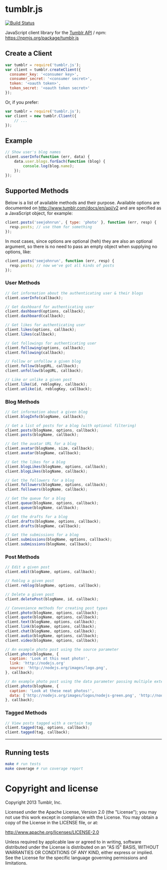 # tumblr.js

[![Build Status](https://secure.travis-ci.org/tumblr/tumblr.js.png)](http://travis-ci.org/tumblr/tumblr.js)

JavaScript client library for the
[Tumblr API](http://www.tumblr.com/docs/en/api/v2) /
npm: https://npmjs.org/package/tumblr.js

## Create a Client

``` javascript
var tumblr = require('tumblr.js');
var client = tumblr.createClient({
  consumer_key: '<consumer key>',
  consumer_secret: '<consumer secret>',
  token: '<oauth token>',
  token_secret: '<oauth token secret>'
});
```

Or, if you prefer:

``` javascript
var tumblr = require('tumblr.js');
var client = new tumblr.Client({
	// ...
});
```

## Example

``` javascript
// Show user's blog names
client.userInfo(function (err, data) {
	data.user.blogs.forEach(function (blog) {
		console.log(blog.name);
	});
});
```

## Supported Methods

Below is a list of available methods and their purpose.  Available options
are documented on http://www.tumblr.com/docs/en/api/v2 and are specified as
a JavaScript object, for example:

``` javascript
client.posts('seejohnrun', { type: 'photo' }, function (err, resp) {
  resp.posts; // use them for something
});
```

In most cases, since options are optional (heh) they are also an optional
argument, so there is no need to pass an empty object when supplying no options,
like:

``` javascript
client.posts('seejohnrun', function (err, resp) {
  resp.posts; // now we've got all kinds of posts
});
```


### User Methods

``` javascript
// Get information about the authenticating user & their blogs
client.userInfo(callback);

// Get dashboard for authenticating user
client.dashboard(options, callback);
client.dashboard(callback);

// Get likes for authenticating user
client.likes(options, callback);
client.likes(callback);

// Get followings for authenticating user
client.following(options, callback);
client.following(callback);

// Follow or unfollow a given blog
client.follow(blogURL, callback);
client.unfollow(blogURL, callback);

// Like or unlike a given post
client.like(id, reblogKey, callback);
client.unlike(id, reblogKey, callback);
```

### Blog Methods

``` javascript
// Get information about a given blog
client.blogInfo(blogName, callback);

// Get a list of posts for a blog (with optional filtering)
client.posts(blogName, options, callback);
client.posts(blogName, callback);

// Get the avatar URL for a blog
client.avatar(blogName, size, callback);
client.avatar(blogName, callback);

// Get the likes for a blog
client.blogLikes(blogName, options, callback);
client.blogLikes(blogName, callback);

// Get the followers for a blog
client.followers(blogName, options, callback);
client.followers(blogName, callback);

// Get the queue for a blog
client.queue(blogName, options, callback);
client.queue(blogName, callback);

// Get the drafts for a blog
client.drafts(blogName, options, callback);
client.drafts(blogName, callback);

// Get the submissions for a blog
client.submissions(blogName, options, callback);
client.submissions(blogName, callback);
```

### Post Methods

``` javascript
// Edit a given post
client.edit(blogName, options, callback);

// Reblog a given post
client.reblog(blogName, options, callback);

// Delete a given post
client.deletePost(blogName, id, callback);

// Convenience methods for creating post types
client.photo(blogName, options, callback);
client.quote(blogName, options, callback);
client.text(blogName, options, callback);
client.link(blogName, options, callback);
client.chat(blogName, options, callback);
client.audio(blogName, options, callback);
client.video(blogName, options, callback);

// An example photo post using the source parameter
client.photo(blogName, {
  caption: 'Look at this neat photo!',
  link: 'http://nodejs.org'
  source: 'http://nodejs.org/images/logo.png',
}, callback);

// An example photo post using the data parameter passing multiple external images
client.photo(blogName, {
  caption: 'Look at these neat photos!',
  data: ['http://nodejs.org/images/logos/nodejs-green.png', 'http://nodejs.org/images/logos/nodejs-dark.png'
}, callback);

```

### Tagged Methods

``` javascript
// View posts tagged with a certain tag
client.tagged(tag, options, callback);
client.tagged(tag, callback);
```

---

## Running tests

``` bash
make # run tests
make coverage # run coverage report
```

# Copyright and license

Copyright 2013 Tumblr, Inc.

Licensed under the Apache License, Version 2.0 (the "License"); you may not
use this work except in compliance with the License. You may obtain a copy of
the License in the LICENSE file, or at:

http://www.apache.org/licenses/LICENSE-2.0

Unless required by applicable law or agreed to in writing, software
distributed under the License is distributed on an "AS IS" BASIS, WITHOUT
WARRANTIES OR CONDITIONS OF ANY KIND, either express or implied. See the
License for the specific language governing permissions and limitations.
